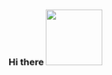 ### Hi there <img src="https://media2.giphy.com/media/l2Sq5Rf1tif2S1C6s/giphy.gif?cid=ecf05e47kndw2dqlwdancefnbc51y4vge2q393oisau71308&rid=giphy.gif&ct=g" width="100px" />

<!--
**
My name is Anvar Reymov and I am thrilled to welcome you to my GitHub profile. Here, you will find a collection of my personal projects, contributions to open source projects, and other coding adventures.

I am a lifelong learner and am constantly striving to improve my skills as a developer. Currently, I am focusing on expanding my knowledge of various programming languages, frameworks, and tools. 

So, feel free to take a look around my repositories and leave any feedback or suggestions you may have. I am always eager to chat with fellow developers and improve my craft. 


Thanks for checking out my GitHub profile. Here's a little bit about what I'm currently up to:

🔭 I’m currently working on some exciting coding projects, both personal and professional. I love a good coding challenge, so I'm always on the lookout for new ones to tackle.

🌱 I’m currently learning new programming languages and frameworks all the time - there's always something new to learn in the tech world!

👯 I’m looking to collaborate on any projects that align with my interests and skills. If you think we could work well together, let's chat!

🤔 I’m looking for help with expanding my knowledge of certain programming languages and frameworks. If you have any tips or resources, feel free to share!

💬 Ask me about anything related to programming, tech, or even cats! I love learning and sharing knowledge with others.

📫 How to reach me: You can always shoot me a message here on GitHub, or find me on instagram.com/exogiin0.

😄 Pronouns: He/Him/His

⚡️ Fun fact: I'm a big fan of board games, and I definitely challenge anyone who crosses my path to a game of chess. Bring it on!
